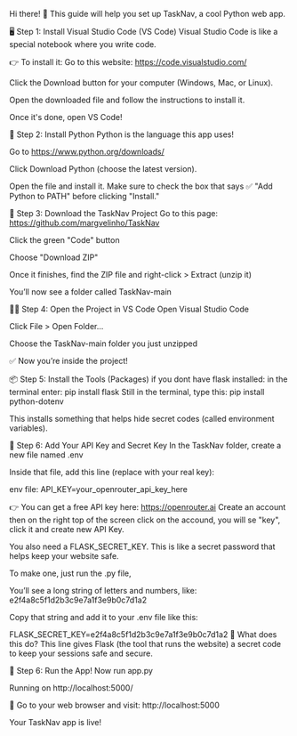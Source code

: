 Hi there! 👋
This guide will help you set up TaskNav, a cool Python web app.


🖥️ Step 1: Install Visual Studio Code (VS Code)
Visual Studio Code is like a special notebook where you write code.

👉 To install it:
Go to this website: https://code.visualstudio.com/

Click the Download button for your computer (Windows, Mac, or Linux).

Open the downloaded file and follow the instructions to install it.

Once it's done, open VS Code!


🐍 Step 2: Install Python
Python is the language this app uses!

Go to https://www.python.org/downloads/

Click Download Python (choose the latest version).

Open the file and install it. Make sure to check the box that says ✅ "Add Python to PATH" before clicking "Install."

📁 Step 3: Download the TaskNav Project
Go to this page: https://github.com/margvelinho/TaskNav

Click the green "Code" button

Choose "Download ZIP"

Once it finishes, find the ZIP file and right-click > Extract (unzip it)

You’ll now see a folder called TaskNav-main

🧑‍💻 Step 4: Open the Project in VS Code
Open Visual Studio Code

Click File > Open Folder...

Choose the TaskNav-main folder you just unzipped

✅ Now you’re inside the project!

📦 Step 5: Install the Tools (Packages)
if you dont have flask installed:
in the terminal enter: pip install flask
Still in the terminal, type this:
  pip install python-dotenv
  
This installs something that helps hide secret codes (called environment variables).


🔐 Step 6: Add Your API Key and Secret Key
In the TaskNav folder, create a new file named .env

Inside that file, add this line (replace with your real key):

env file:
API_KEY=your_openrouter_api_key_here

👉 You can get a free API key here: https://openrouter.ai
Create an account then on the right top of the screen click on the accound, you will se "key", click it and create new API Key.

You also need a FLASK_SECRET_KEY. This is like a secret password that helps keep your website safe.

To make one, just run the .py file,

You’ll see a long string of letters and numbers, like:
e2f4a8c5f1d2b3c9e7a1f3e9b0c7d1a2

Copy that string and add it to your .env file like this:

FLASK_SECRET_KEY=e2f4a8c5f1d2b3c9e7a1f3e9b0c7d1a2
🧠 What does this do?
This line gives Flask (the tool that runs the website) a secret code to keep your sessions safe and secure.

🚀 Step 6: Run the App!
Now run app.py

Running on http://localhost:5000/

🎉 Go to your web browser and visit: http://localhost:5000

Your TaskNav app is live!
